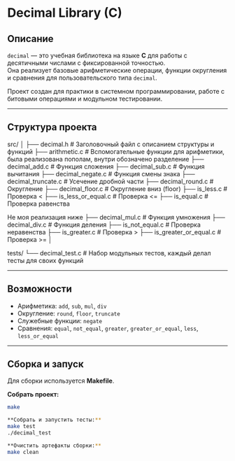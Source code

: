 # Decimal Library (C)

## Описание
`decimal` — это учебная библиотека на языке **C** для работы с десятичными числами с фиксированной точностью.  
Она реализует базовые арифметические операции, функции округления и сравнения для пользовательского типа `decimal`.

Проект создан для практики в системном программировании, работе с битовыми операциями и модульном тестировании.

---

## Структура проекта

src/
│
├── decimal.h # Заголовочный файл с описанием структуры и функций
├── arithmetic.c # Вспомогательные функции для арифметики, была реализована пополам, внутри обозначено разделение
├── decimal_add.c # Функция сложения
├── decimal_sub.c # Функция вычитания
├── decimal_negate.c # Функция смены знака
├── decimal_truncate.c # Усечение дробной части
├── decimal_round.c # Округление
├── decimal_floor.c # Округление вниз (floor)
├── is_less.c # Проверка <
├── is_less_or_equal.c # Проверка <=
├── is_equal.c # Проверка равенства

Не моя реализация ниже
├── decimal_mul.c # Функция умножения
├── decimal_div.c # Функция деления
├── is_not_equal.c # Проверка неравенства
├── is_greater.c # Проверка >
├── is_greater_or_equal.c # Проверка >=
│

tests/
└── decimal_test.c # Набор модульных тестов, каждый делал тесты для своих функций


---

## Возможности
- Арифметика: `add`, `sub`, `mul`, `div`
- Округление: `round`, `floor`, `truncate`
- Служебные функции: `negate`
- Сравнения: `equal`, `not_equal`, `greater`, `greater_or_equal`, `less`, `less_or_equal`

---

##  Сборка и запуск
Для сборки используется **Makefile**.

**Собрать проект:**
```bash
make

**Собрать и запустить тесты:**
make test
./decimal_test

**Очистить артефакты сборки:**
make clean
